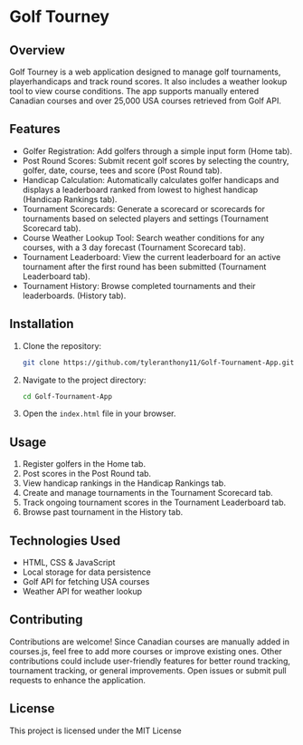 # Golf Tourney

## Overview
Golf Tourney is a web application designed to manage golf tournaments, playerhandicaps and track round scores. It also includes a weather lookup tool to view course conditions. The app supports manually entered Canadian courses and over 25,000 USA courses retrieved from Golf API.

## Features
- Golfer Registration: Add golfers through a simple input form (Home tab).
- Post Round Scores: Submit recent golf scores by selecting the country, golfer, date, course, tees and score (Post Round tab).
- Handicap Calculation: Automatically calculates golfer handicaps and displays a leaderboard ranked from lowest to highest handicap (Handicap Rankings tab).
- Tournament Scorecards: Generate a scorecard or scorecards for tournaments based on selected players and settings (Tournament Scorecard tab).
- Course Weather Lookup Tool: Search weather conditions for any courses, with a 3 day forecast (Tournament Scorecard tab).
- Tournament Leaderboard: View the current leaderboard for an active tournament after the first round has been submitted (Tournament Leaderboard tab).
- Tournament History: Browse completed tournaments and their leaderboards. (History tab).

 ## Installation
1. Clone the repository:
   ```bash
   git clone https://github.com/tyleranthony11/Golf-Tournament-App.git
   ```
2. Navigate to the project directory:
   ```bash
   cd Golf-Tournament-App
   ```
3. Open the `index.html` file in your browser.
 
  ## Usage
  1. Register golfers in the Home tab.
  2. Post scores in the Post Round tab.
  3. View handicap rankings in the Handicap Rankings tab.
  4. Create and manage tournaments in the Tournament Scorecard tab.
  5. Track ongoing tournament scores in the Tournament Leaderboard tab.
  6. Browse past tournament in the History tab.
 
  ## Technologies Used
  - HTML, CSS & JavaScript
  - Local storage for data persistence
  - Golf API for fetching USA courses
  - Weather API for weather lookup
 
  ## Contributing
  Contributions are welcome! Since Canadian courses are manually added in courses.js, feel free to add more courses or improve existing ones. Other contributions could include user-friendly features for better round tracking, tournament tracking, or general improvements. Open issues or submit pull requests to enhance the application.

  ## License
  This project is licensed under the MIT License


